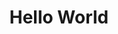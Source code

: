 ---
ee_id: '111'
site: '1'
type: '2'
long_id: 2011-103 Hello World
url: 2011-103-hello-world
title: Hello World
year: '2011'
medium: CNC bent stainless steel with electro-polish finish
commission:
add_credit:
dims: 41 x 7 1/2 x 9 1/2 inches
pitch: Wire bent to random points with one dimension always increasing.
ps:
live_url:
related:
youtube:
imgs: hello-world-2011-103-full-database-Team.jpg
subheading:
year2: '2011'
download:
add_credits:
related_code: https://github.com/coryarcangel/Desktop-Wireform
layout: things-i-made
---